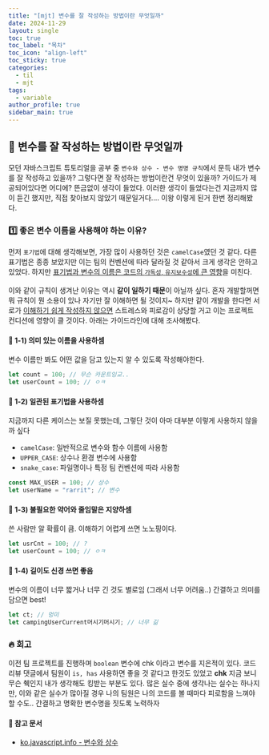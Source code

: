 ```yaml
---
title: "[mjt] 변수를 잘 작성하는 방법이란 무엇일까"
date: 2024-11-29
layout: single
toc: true
toc_label: "목차"
toc_icon: "align-left"
toc_sticky: true
categories:
  - til
  - mjt
tags:
  - variable
author_profile: true
sidebar_main: true
---
```


## :ledger: 변수를 잘 작성하는 방법이란 무엇일까

모던 자바스크립트 튜토리얼을 공부 중 `변수와 상수 - 변수 명명 규칙`에서 문득 내가 변수를 잘 작성하고 있을까? 그렇다면 잘 작성하는 방법이란건 무엇이 있을까? 가이드가 제공되어있다면 어디에? 뜬금없이 생각이 들었다. 이러한 생각이 들었다는건 지금까지 많이 듣긴 했지만, 직접 찾아보지 않았기 때문일거다.... 이왕 이렇게 된거 한번 정리해봤다.

### :one: 좋은 변수 이름을 사용해야 하는 이유?

먼저 `표기법`에 대해 생각해보면, 가장 많이 사용하던 것은 `camelCase`였던 것 같다. 다른 표기법은 종종 보았지만 이는 팀의 컨벤션에 따라 달라질 것 같아서 크게 생각은 안하고 있었다. 하지만 <u>표기법과 변수의 이름은 코드의 `가독성`, `유지보수성`에 큰 영향</u>을 미친다.<br/><br/>
이와 같이 규칙이 생겨난 이유는 역시 **같이 일하기 때문**이 아닐까 싶다. 혼자 개발할꺼면 뭐 규칙이 뭔 소용이 있나 자기만 잘 이해하면 될 것이지~ 하지만 같이 개발을 한다면 서로가 <u>이해하기 쉽게 작성하지 않으면</u> 스트레스와 피로감이 상당할 거고 이는 프로젝트 컨디션에 영향이 클 것이다. 아래는 가이드라인에 대해 조사해봤다.

#### :pushpin: 1-1) 의미 있는 이름을 사용하셈

변수 이름만 봐도 어떤 값을 담고 있는지 알 수 있도록 작성해야한다.

```javascript
let count = 100; // 무슨 카운트잉교..
let userCount = 100; // ㅇㅋ
```

#### :pushpin: 1-2) 일관된 표기법을 사용하셈

지금까지 다른 케이스는 보질 못했는데, 그렇단 것이 아마 대부분 이렇게 사용하지 않을까 싶다

- `camelCase`: 일반적으로 변수와 함수 이름에 사용함
- `UPPER_CASE`: 상수나 환경 변수에 사용함
- `snake_case`: 파일명이나 특정 팀 컨벤션에 따라 사용함

```javascript
const MAX_USER = 100; // 상수
let userName = "rarrit"; // 변수
```

#### :pushpin: 1-3) 불필요한 약어와 줄임말은 지양하셈

쓴 사람만 알 확률이 큼. 이해하기 어렵게 쓰면 노노핑이다.

```javascript
let usrCnt = 100; // ?
let userCount = 100; // ㅇㅋ
```

#### :pushpin: 1-4) 길이도 신경 쓰면 좋음

변수의 이름이 너무 짧거나 너무 긴 것도 별로임 (그래서 너무 어려움..) 간결하고 의미를 담으면 best!

```javascript
let ct; // 멍미
let campingUserCurrent머시기머시기; // 너무 긺
```

### :fire: 회고

이전 팀 프로젝트를 진행하며 `boolean` 변수에 chk 이라고 변수를 지은적이 있다. 코드리뷰 댓글에서 팀원이 `is, has` 사용하면 좋을 것 같다고 한것도 있었고 **chk** 지금 보니 무슨 췍인지 내가 생각해도 킹받는 부분도 있다. 많은 실수 중에 생각나는 실수는 하나지만, 이와 같은 실수가 많아질 경우 나의 팀원은 나의 코드를 볼 때마다 피로함을 느껴야 할 수도.. 간결하고 명확한 변수명을 짓도록 노력하자

#### :pushpin: 참고 문서

- [ko.javascript.info - 변수와 상수](https://ko.javascript.info/variables)
